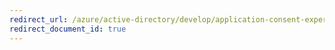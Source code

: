 ```yaml
---
redirect_url: /azure/active-directory/develop/application-consent-experience
redirect_document_id: true
---
```

